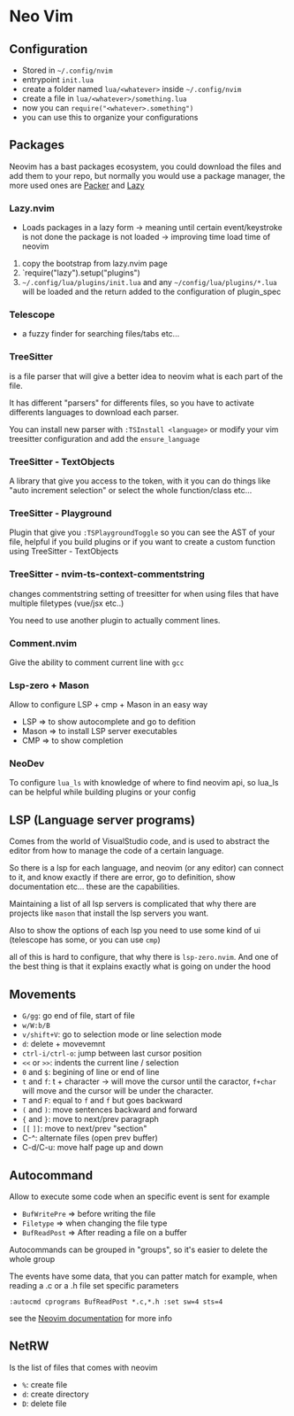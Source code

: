 # Neo Vim

## Configuration

- Stored in `~/.config/nvim`
- entrypoint `init.lua`
- create a folder named `lua/<whatever>` inside `~/.config/nvim`
- create a file in `lua/<whatever>/something.lua`
- now you can `require("<whatever>.something")` 
- you can use this to organize your configurations

## Packages

Neovim has a bast packages ecosystem, you could download the files and add them to your repo, but normally you would use a package manager, the more used ones are [Packer](https://github.com/wbthomason/packer.nvim) and [Lazy](https://github.com/folke/lazy.nvim)


### Lazy.nvim
- Loads packages in a lazy form -> meaning until certain event/keystroke is not done the package is not loaded -> improving time load time of neovim

1. copy the bootstrap from lazy.nvim page 
2. `require("lazy").setup("plugins")
3. `~/.config/lua/plugins/init.lua` and any `~/config/lua/plugins/*.lua` will be loaded and the return added to the configuration of plugin_spec


### Telescope
- a fuzzy finder for searching files/tabs etc...

### TreeSitter

is a file parser that will give a better idea to neovim what is each part of the file.

It has different "parsers" for differents files, so you have to activate differents languages to download each parser.

You can install new parser with `:TSInstall <language>` or modify your vim treesitter configuration and add the `ensure_language` 

### TreeSitter - TextObjects

A library that give you access to the token, with it you can do things like "auto increment selection" or select the whole function/class etc...

### TreeSitter - Playground

Plugin that give you `:TSPlaygroundToggle` so you can see the AST of your file, helpful if you build plugins or if you want to create a custom function using TreeSitter - TextObjects


### TreeSitter - nvim-ts-context-commentstring
changes commentstring setting of treesitter for when using files that have multiple filetypes (vue/jsx etc..)

You need to use another plugin to actually comment lines.

### Comment.nvim

Give the ability to comment current line with `gcc`

### Lsp-zero + Mason

Allow to configure LSP + cmp + Mason in an easy way

- LSP => to show autocomplete and go to defition
- Mason => to install LSP server executables
- CMP => to show completion

### NeoDev
To configure `lua_ls` with knowledge of where to find neovim api, so lua_ls can be helpful while building plugins or your config

## LSP (Language server programs)
Comes from the world of VisualStudio code, and is used to abstract the editor from how to manage the code of a certain language.

So there is a lsp for each language, and neovim (or any editor) can connect to it, and know exactly if there are error, go to definition, show documentation etc... these are the capabilities.

Maintaining a list of all lsp servers is complicated that why there are projects like `mason` that install the lsp servers you want.

Also to show the options of each lsp you need to use some kind of ui (telescope has some, or you can use `cmp`)

all of this is hard to configure, that why there is `lsp-zero.nvim`. And one of the best thing is that it explains exactly what is going on under the hood



## Movements

- `G/gg`: go end of file, start of file
- `w/W:b/B`
- `v/shift+V`: go to selection mode or line selection mode
- `d`: delete + movevemnt
- `ctrl-i/ctrl-o`: jump between last cursor position
- `<<` or `>>`: indents the current line / selection
- `0` and `$`: begining of line or end of line
- `t` and `f`: t + character -> will move the cursor until the caractor, `f+char` will move and the cursor will be under the character.
- `T` and `F`: equal to `f` and `f` but goes backward
- `(` and `)`: move sentences backward and forward
- `{` and `}`: move to next/prev paragraph
- `[[` `]]`: move to next/prev "section"
- C-^: alternate files (open prev buffer)
- C-d/C-u: move half page up and down
## Autocommand 

Allow to execute some code when an specific event is sent for example 
- `BufWritePre` => before writing the file
- `Filetype` => when changing the file type
- `BufReadPost` => After reading a file on a buffer

Autocommands can be grouped in "groups", so it's easier to delete the whole group

The events have some data, that you can patter match for example, when reading a .c or a .h file set specific parameters

```
:autocmd cprograms BufReadPost *.c,*.h :set sw=4 sts=4
```
see the [Neovim documentation](https://neovim.io/doc/user/usr_40.html#40.3) for more info
## NetRW

Is the list of files that comes with neovim

- `%`: create file
- `d`: create directory
- `D`: delete file